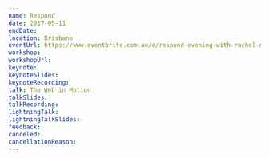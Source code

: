 ```yaml
---
name: Respond
date: 2017-05-11
endDate:
location: Brisbane
eventUrl: https://www.eventbrite.com.au/e/respond-evening-with-rachel-nabors-and-vitaly-friedman-tickets-33483637461
workshop:
workshopUrl:
keynote:
keynoteSlides:
keynoteRecording:
talk: The Web in Motion
talkSlides:
talkRecording:
lightningTalk:
lightningTalkSlides:
feedback:
canceled:
cancellationReason:
---
```

